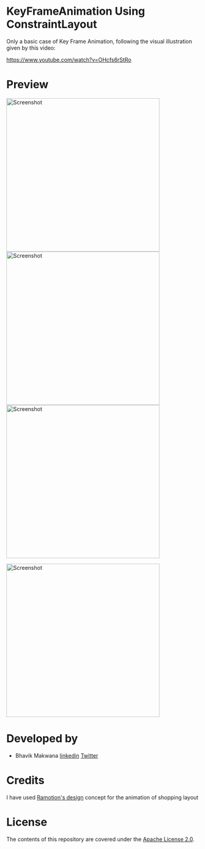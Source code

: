 # KeyFrameAnimation Using ConstraintLayout
Only a basic case of Key Frame Animation, following the visual illustration given by this video:

https://www.youtube.com/watch?v=OHcfs6rStRo

# Preview
<img src="https://github.com/ibhavikmakwana/KeyFrameAnimation/blob/master/keyframeanimation.gif" height="400" alt="Screenshot"/>         <img src="https://github.com/ibhavikmakwana/KeyFrameAnimation/blob/master/ShoppingKeyframeAnimation.gif" height="400" alt="Screenshot"/>         <img src="https://github.com/ibhavikmakwana/Constraint-Layout-Animations/blob/master/gif/collapsing%20toolbar.gif" height="400" alt="Screenshot"/>

<img src="https://github.com/ibhavikmakwana/Constraint-Layout-Animations/blob/master/gif/parallax_effect.gif" height="400" alt="Screenshot"/>

# Developed by

- Bhavik Makwana [linkedin](https://www.linkedin.com/in/ibhavikmakwana/) [Twitter](https://twitter.com/ibhavikmakwana)

# Credits
I have used [Ramotion's design](https://www.uplabs.com/posts/shopping-app-interactions) concept for the animation of shopping layout

# License

The contents of this repository are covered under the [Apache License 2.0](https://github.com/ibhavikmakwana/KeyFrameAnimationDemo/blob/master/LICENSE).
